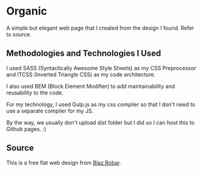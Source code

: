 # Organic 

A simple but elegant web page that I created from the design I found. Refer to source. 

## Methodologies and Technologies I Used

I used SASS (Syntactically Awesome Style Sheets) as my CSS Preprocessor and ITCSS (Inverted Triangle CSS) as my code architecture.

I also used BEM (Block Element Modifier) to add maintainability and reusability to the code.

For my technology, I used Gulp.js as my css compiler so that I don't need to use a separate compiler for my JS.

By the way, we usually don't upload dist folder but I did so I can host this to Github pages. :)

## Source

This is a free flat web design from [Blaz Robar](http://blazrobar.com/tutorials-and-articles/10-free-psd-website-templates-to-get-any-design-project-started/).